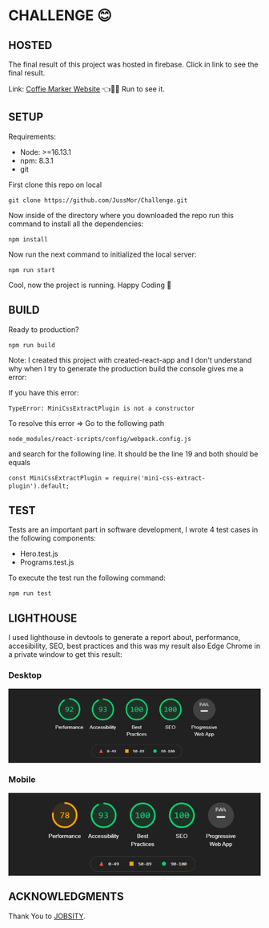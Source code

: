 # **CHALLENGE**  😊
## HOSTED  

<p >The final result of this project was hosted in firebase. Click in link to see the final result.</p>


Link: [Coffie Marker Website]( https://elit-a1a7a.web.app/ ) 👈🏃‍♂️ Run to see it.

## SETUP

Requirements:
- Node: >=16.13.1
- npm: 8.3.1
- git

First clone this repo on local 
```
git clone https://github.com/JussMor/Challenge.git
```

Now inside of the directory where you downloaded the repo run this command to install all the dependencies:
```
npm install 
```
Now run the next command  to initialized the local server:

```
npm run start
```
Cool, now the project is running. Happy Coding 👨
## BUILD

Ready to production?
```
npm run build
```
 Note: I created this project with created-react-app and I don't understand why when I try to generate the production build the console gives me a error:

 If you have this error: 
 ```
 TypeError: MiniCssExtractPlugin is not a constructor
 ```
To resolve this error => Go to the following path
```
node_modules/react-scripts/config/webpack.config.js
```
and search for the following line. It should be the line 19 and both should be  equals
```
const MiniCssExtractPlugin = require('mini-css-extract-plugin').default;
```
## TEST 
Tests are an important part  in software development, I wrote 4 test cases in the following components:
- Hero.test.js
- Programs.test.js

To execute the test run the following command:
```
npm run test
```
## LIGHTHOUSE

I used lighthouse in devtools to generate a report about, performance, accesibility, SEO, best practices and this  was my result also Edge Chrome  in a private window to get this result:

### Desktop

<img align="center" src="https://github.com/JussMor/Challenge/blob/master/photos/destokp-test.png" alt="Desktop"  />

### Mobile

<img align="center" src="https://github.com/JussMor/Challenge/blob/master/photos/mobile-test.png" alt="Mobile"  />

## ACKNOWLEDGMENTS

Thank You to [JOBSITY](https://www.jobsity.com/). 






